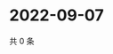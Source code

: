 # 2022-09-07

共 0 条

<!-- BEGIN WEIBO -->
<!-- 最后更新时间 Wed Sep 07 2022 08:33:32 GMT+0800 (China Standard Time) -->

<!-- END WEIBO -->
